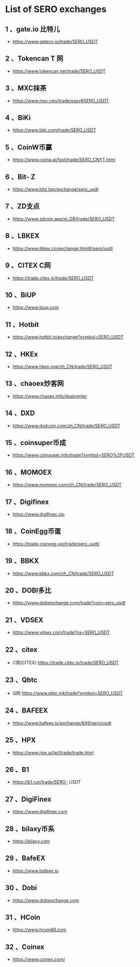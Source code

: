 # List of SERO exchanges

## 1 、gate.io 比特儿
 - https://www.gatecn.io/trade/SERO_USDT

## 2 、Tokencan T 网
 - https://www.tokencan.net/trade/SERO_USDT

## 3 、MXC抹茶
 - https://www.mxc.ceo/trade/easy#SERO_USDT

## 4 、BiKi
 - https://www.biki.com/trade/SERO_USDT

## 5 、CoinW币赢
 - https://www.coinw.ai/fast/trade/SERO_CNYT.html

## 6 、Bit- Z
 - https://www.bitz.top/exchange/sero_usdt

## 7 、ZD支点
 - https://www.zdcoin.app/el_GR/trade/SERO_USDT

## 8 、LBKEX
 -  https://www.lbkex.co/exchange.html#/sero/usdt

## 9 、CITEX C网
 - https://trade.citex.io/trade/SERO_USDT

## 10 、BiUP
 - https://www.biup.com

## 11 、Hotbit
 - https://www.hotbit.io/exchange?symbol=SERO_USDT

## 12 、HKEx
 - https://www.hkex.one/zh_CN/trade/SERO_USDT

## 13 、chaoex炒客网
 - https://www.chaoex.info/dealcenter

## 14 、DXD
 - https://www.dxdcoin.com/zh_CN/trade/SERO_USDT

## 15 、coinsuper币成
 - https://www.coinsuper.info/trade?symbol=SERO%2FUSDT

## 16 、MOMOEX
 - https://www.momoex.com/zh_CN/trade/SERO_USDT

## 17 、Digifinex
 -  https://www.digifinex.vip

## 18 、CoinEgg币蛋
 - https://trade.coinegg.vip/trade/sero_usdt/

## 19 、BBKX
 - https://www.bbkx.com/zh_CN/trade/SERO_USDT

## 20 、DOBI多比
 - https://www.dobiexchange.com/trade?coin=sero_usdt

## 21 、VDSEX
 -  https://www.vdsex.com/trade?na=SERO_USDT

## 22 、citex
 - C网(CITEX) https://trade.citex.io/trade/SERO_USDT

## 23 、Qbtc
 - Q网 https://www.qbtc.ink/trade?symbol=SERO_USDT

## 24 、BAFEEX
 - https://www.bafeex.io/exchange/649/sero/usdt

## 25 、HPX
 - https://www.hpx.ai/tpl/trade/trade.html

## 26 、B1
 - https://b1.run/trade/SERO- USDT

## 27 、DigiFinex
 - https://www.digifinex.com

## 28 、bilaxy币系
 - https://bilaxy.com

## 29 、BafeEX
 - https://www.bafeex.io

## 30 、Dobi
 - https://www.dobiexchange.com

## 31 、HCoin
 - https://www.hcoin86.com

## 32 、Coinex
 - https://www.coinex.com/
